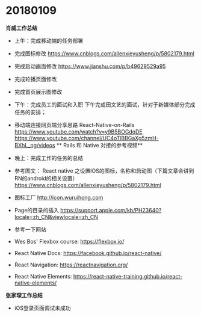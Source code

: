 # 20180109

**肖威工作总结**

- 上午：完成移动端的任务部署

- 完成图标修改
https://www.cnblogs.com/allenxieyusheng/p/5802179.html
- 完成启动画面修改
https://www.jianshu.com/p/b49629529a95
- 完成轮播页面修改
- 完成首页展示图修改

- 下午：完成员工的面试和入职
下午完成田文艺的面试，针对于新媒体部分完成任务的安排；

- 移动端连接网页端分享思路
React-Native-on-Rails
https://www.youtube.com/watch?v=y9B5BOGdqDE
https://www.youtube.com/channel/UC4oTlBBGaXg5zmH-BXhL_ng/videos
** Rails 和 Native 对接的参考视频**

- 晚上：完成工作的任务的总结

- 参考图文：
React native 之设置IOS的图标，名称和启动图（下篇文章会讲到RN的android的相关设置）
https://www.cnblogs.com/allenxieyusheng/p/5802179.html

- 图标工厂
http://icon.wuruihong.com

- Page的目录的插入
https://support.apple.com/kb/PH23640?locale=zh_CN&viewlocale=zh_CN

- 参考一下网站
- Wes Bos' Flexbox course: https://flexbox.io/
- React Native Docs: https://facebook.github.io/react-native/
- React Navigation: https://reactnavigation.org/
- React Native Elements: https://react-native-training.github.io/react-native-elements/

**张家琛工作总结**
- iOS登录页面调试未成功
